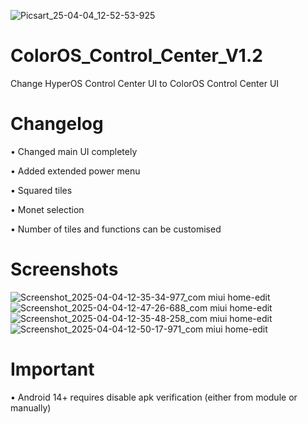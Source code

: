 ![Picsart_25-04-04_12-52-53-925](https://github.com/user-attachments/assets/e7a52a42-77d4-4519-96c0-b0b62f1faef8)


# ColorOS_Control_Center_V1.2
Change HyperOS Control Center UI to ColorOS Control Center UI 
# Changelog
• Changed main UI completely

• Added extended power menu

• Squared tiles

• Monet selection 

• Number of tiles and functions can be customised 

# Screenshots
![Screenshot_2025-04-04-12-35-34-977_com miui home-edit](https://github.com/user-attachments/assets/00ef57c8-897b-41a5-a479-9330934d70d6)
![Screenshot_2025-04-04-12-47-26-688_com miui home-edit](https://github.com/user-attachments/assets/1b6ef1bb-e7dc-4fe9-9d0a-1d98335e189d)
![Screenshot_2025-04-04-12-35-48-258_com miui home-edit](https://github.com/user-attachments/assets/68fba88e-0847-444e-8b9c-58523f66347d)
![Screenshot_2025-04-04-12-50-17-971_com miui home-edit](https://github.com/user-attachments/assets/34c8794c-63c5-44ae-acbf-7c3fb61353d4)

# Important 
• Android 14+ requires disable apk verification (either from module or manually)
